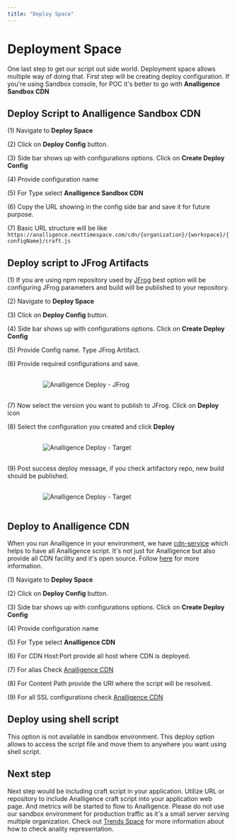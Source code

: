 ```yaml
---
title: "Deploy Space"
---
```


# Deployment Space

One last step to get our script out side world. Deployment space allows multiple way of doing that. First step will be creating deploy configuration. If you're using Sandbox console, for POC it's better to go with **Analligence Sandbox CDN**

## Deploy Script to Analligence Sandbox CDN

(1) Navigate to **Deploy Space**

(2) Click on **Deploy Config** button.

(3) Side bar shows up with configurations options. Click on **Create Deploy Config**

(4) Provide configuration name

(5) For Type select **Analligence Sandbox CDN**

(6) Copy the URL showing in the config side bar and save it for future purpose.

(7) Basic URL structure will be like `https://analligence.nexttimespace.com/cdn/{organization}/{workspace}/{configName}/craft.js`

## Deploy script to JFrog Artifacts

(1) If you are using npm repository used by [JFrog](https://jfrog.com/artifactory/) best option will be configuring JFrog parameters and build will be published to your repository.

(2) Navigate to **Deploy Space**

(3) Click on **Deploy Config** button.

(4) Side bar shows up with configurations options. Click on **Create Deploy Config**

(5) Provide Config name. Type JFrog Artifact.

(6) Provide required configurations and save.

<img alt="Analligence Deploy - JFrog" style="max-height: 20rem; padding: 1rem 5rem;" src="/docs/imgs/analligence_deploy_jfrog.png">

(7) Now select the version you want to publish to JFrog. Click on **Deploy** icon

(8) Select the configuration you created and click **Deploy**

<img alt="Analligence Deploy - Target" style="max-height: 20rem; padding: 1rem 5rem;" src="/docs/imgs/analligence_deploy_target.png">

(9) Post success deploy message, if you check artifactory repo, new build should be published.

<img alt="Analligence Deploy - Target" style="max-height: 20rem; padding: 1rem 5rem;" src="/docs/imgs/analligence_deployed_jfrog_deployed.png">

## Deploy to Analligence CDN

When you run Analligence in your environment, we have [cdn-service](https://github.com/next-time-space/cdn-service) which helps to have all Analligence script. It's not just for Analligence but also provide all CDN facility and it's open source. Follow [here](/docs/setup/analligencecdn) for more information.

(1) Navigate to **Deploy Space**

(2) Click on **Deploy Config** button.

(3) Side bar shows up with configurations options. Click on **Create Deploy Config**

(4) Provide configuration name

(5) For Type select **Analligence CDN**

(6) For CDN Host:Port provide all host where CDN is deployed.

(7) For alias Check [Analligence CDN](/docs/setup/analligencecdn)

(8) For Content Path provide the URI where the script will be resolved.

(9) For all SSL configurations check [Analligence CDN](/docs/setup/analligencecdn)

## Deploy using shell script

This option is not available in sandbox environment. This deploy option allows to access the script file and move them to anywhere you want using shell script.

## Next step

Next step would be including craft script in your application. Utilize URL or repository to include Analligence craft script into your application web page. And metrics will be started to flow to Analligence. Please do not use our sandbox environment for production traffic as it's a small server serving multiple organization. Check out [Trends Space](/docs/editors/trends-space) for more information about how to check anality representation.